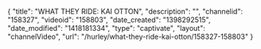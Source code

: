 {
    "title": "WHAT THEY RIDE: KAI OTTON",
    "description": "",
    "channelid": "158327",
    "videoid": "158803",
    "date_created": "1398292515",
    "date_modified": "1418181334",
    "type": "captivate",
    "layout": "channelVideo",
    "url": "\/hurley\/what-they-ride-kai-otton\/158327-158803"
}